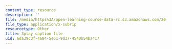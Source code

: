 ```yaml
---
content_type: resource
description: ''
file: /media/https%3A/open-learning-course-data-rc.s3.amazonaws.com/20-219-becoming-the-next-bill-nye-writing-and-hosting-the-educational-show-january-iap-2015/6da39c3f46845e619d374540b54ba417_MTxjpJSp43A.vtt
file_type: application/x-subrip
resourcetype: Other
title: 3play caption file
uid: 6da39c3f-4684-5e61-9d37-4540b54ba417
---
```

